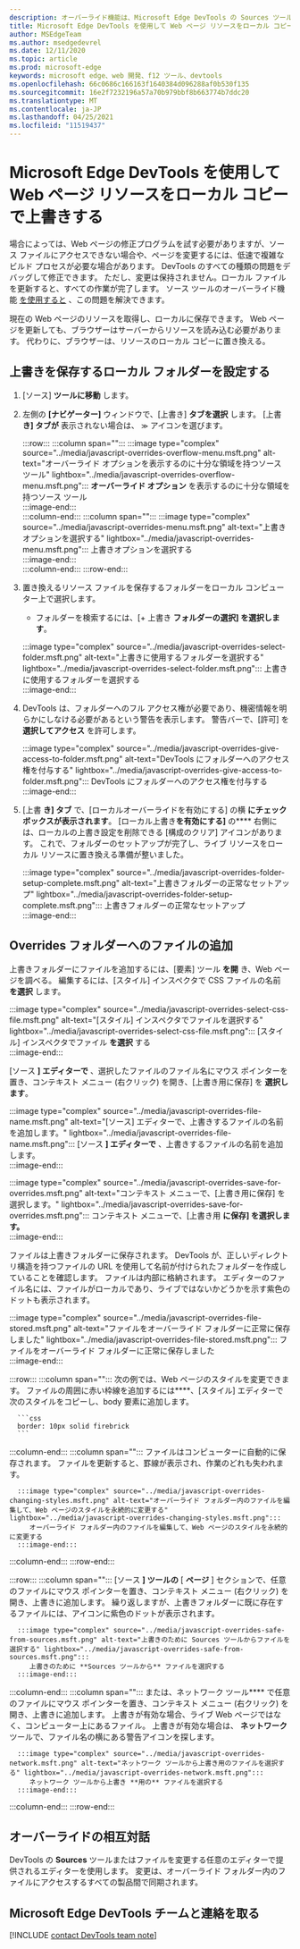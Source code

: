 ```yaml
---
description: オーバーライド機能は、Microsoft Edge DevTools の Sources ツール内の機能で、Web ページ リソースをハード ドライブにコピーできます。  Web ページを更新すると、DevTools はリソースを読み込むのではなく、ローカル コピーに置き換える必要があります。
title: Microsoft Edge DevTools を使用して Web ページ リソースをローカル コピーで上書きする
author: MSEdgeTeam
ms.author: msedgedevrel
ms.date: 12/11/2020
ms.topic: article
ms.prod: microsoft-edge
keywords: microsoft edge、web 開発、f12 ツール、devtools
ms.openlocfilehash: 66c0686c166163f1640384d096288af0b530f135
ms.sourcegitcommit: 16e2f7232196a57a70b979bbf8b663774b7ddc20
ms.translationtype: MT
ms.contentlocale: ja-JP
ms.lasthandoff: 04/25/2021
ms.locfileid: "11519437"
---
```

# <a name="override-webpage-resources-with-local-copies-using-microsoft-edge-devtools"></a>Microsoft Edge DevTools を使用して Web ページ リソースをローカル コピーで上書きする  

場合によっては、Web ページの修正プログラムを試す必要がありますが、ソース ファイルにアクセスできない場合や、ページを変更するには、低速で複雑なビルド プロセスが必要な場合があります。  DevTools のすべての種類の問題をデバッグして修正できます。  ただし、変更は保持されません。ローカル ファイルを更新すると、すべての作業が完了します。  ソース ツールのオーバーライド機能 [を使用すると][DevToolsSourcesTool] 、この問題を解決できます。  

現在の Web ページのリソースを取得し、ローカルに保存できます。  Web ページを更新しても、ブラウザーはサーバーからリソースを読み込む必要があります。  代わりに、ブラウザーは、リソースのローカル コピーに置き換える。  

## <a name="setting-up-your-local-folder-to-store-overrides"></a>上書きを保存するローカル フォルダーを設定する  

1.  [ソース] **ツールに移動** します。  
1.  左側の **[ナビゲーター]** ウィンドウで、[上書き] **タブを選択** します。 [上書 **き] タブが** 表示されない場合は、 <code>&#x0226B;</code><!--`≫`-->  アイコンを選びます。  
    
    :::row:::
       :::column span="":::
          :::image type="complex" source="../media/javascript-overrides-overflow-menu.msft.png" alt-text="オーバーライド オプションを表示するのに十分な領域を持つソース ツール" lightbox="../media/javascript-overrides-overflow-menu.msft.png":::
             **オーバーライド オプション** を表示するのに十分な領域を持つソース ツール  
          :::image-end:::  
       :::column-end:::
       :::column span="":::
          :::image type="complex" source="../media/javascript-overrides-menu.msft.png" alt-text="上書きオプションを選択する" lightbox="../media/javascript-overrides-menu.msft.png":::
             上書きオプションを選択する  
          :::image-end:::  
       :::column-end:::
    :::row-end:::  
    
1.  置き換えるリソース ファイルを保存するフォルダーをローカル コンピューター上で選択します。  
     *   フォルダーを検索するには、[+ 上書き **フォルダーの選択] を選択します**。  
    
    :::image type="complex" source="../media/javascript-overrides-select-folder.msft.png" alt-text="上書きに使用するフォルダーを選択する" lightbox="../media/javascript-overrides-select-folder.msft.png":::
       上書きに使用するフォルダーを選択する  
    :::image-end:::  
    
1.  DevTools は、フォルダーへのフル アクセス権が必要であり、機密情報を明らかにしなける必要があるという警告を表示します。  警告バーで、[許可] を **選択してアクセス** を許可します。  
    
    :::image type="complex" source="../media/javascript-overrides-give-access-to-folder.msft.png" alt-text="DevTools にフォルダーへのアクセス権を付与する" lightbox="../media/javascript-overrides-give-access-to-folder.msft.png":::
       DevTools にフォルダーへのアクセス権を付与する  
    :::image-end:::  
    
1.  [上書 **き] タブ** で、[ローカルオーバーライドを有効にする] の横 **にチェック ボックスが表示されます**。  [ローカル上書き**を有効にする]** の**** 右側には、ローカルの上書き設定を削除できる [構成のクリア] アイコンがあります。  これで、フォルダーのセットアップが完了し、ライブ リソースをローカル リソースに置き換える準備が整いました。
    
    :::image type="complex" source="../media/javascript-overrides-folder-setup-complete.msft.png" alt-text="上書きフォルダーの正常なセットアップ" lightbox="../media/javascript-overrides-folder-setup-complete.msft.png":::
       上書きフォルダーの正常なセットアップ  
    :::image-end:::  
    
## <a name="adding-files-to-your-overrides-folder"></a>Overrides フォルダーへのファイルの追加  
  
上書きフォルダーにファイルを追加するには、[要素] ツール **を開** き、Web ページを調べる。  編集するには、[スタイル] インスペクタで CSS ファイルの名前 **を選択** します。  

:::image type="complex" source="../media/javascript-overrides-select-css-file.msft.png" alt-text="[スタイル] インスペクタでファイルを選択する" lightbox="../media/javascript-overrides-select-css-file.msft.png":::
   [スタイル] インスペクタでファイル **を選択** する  
:::image-end:::  

[ソース **] エディターで** 、選択したファイルのファイル名にマウス ポインターを置き、コンテキスト メニュー \(右クリック\) を開き、[上書き用に保存] を **選択します**。  

:::image type="complex" source="../media/javascript-overrides-file-name.msft.png" alt-text="[ソース] エディターで、上書きするファイルの名前を追加します。" lightbox="../media/javascript-overrides-file-name.msft.png":::
   [ソース **] エディターで** 、上書きするファイルの名前を追加します。  
:::image-end:::  

:::image type="complex" source="../media/javascript-overrides-save-for-overrides.msft.png" alt-text="コンテキスト メニューで、[上書き用に保存] を選択します。" lightbox="../media/javascript-overrides-save-for-overrides.msft.png":::
   コンテキスト メニューで、[上書き用 **に保存] を選択します。**  
:::image-end:::  

ファイルは上書きフォルダーに保存されます。  DevTools が、正しいディレクトリ構造を持つファイルの URL を使用して名前が付けられたフォルダーを作成していることを確認します。  ファイルは内部に格納されます。  エディターのファイル名には、ファイルがローカルであり、ライブではないかどうかを示す紫色のドットも表示されます。  

:::image type="complex" source="../media/javascript-overrides-file-stored.msft.png" alt-text="ファイルをオーバーライド フォルダーに正常に保存しました" lightbox="../media/javascript-overrides-file-stored.msft.png":::
   ファイルをオーバーライド フォルダーに正常に保存しました  
:::image-end:::  

:::row:::
   :::column span="":::
      次の例では、Web ページのスタイルを変更できます。  ファイルの周囲に赤い枠線を追加するには****、[スタイル] エディターで次のスタイルをコピーし、body 要素に追加します。  
      
      ```css
      border: 10px solid firebrick
      ```  
   :::column-end:::
   :::column span="":::
      ファイルはコンピューターに自動的に保存されます。  ファイルを更新すると、罫線が表示され、作業のどれも失われます。  
      
      :::image type="complex" source="../media/javascript-overrides-changing-styles.msft.png" alt-text="オーバーライド フォルダー内のファイルを編集して、Web ページのスタイルを永続的に変更する" lightbox="../media/javascript-overrides-changing-styles.msft.png":::
         オーバーライド フォルダー内のファイルを編集して、Web ページのスタイルを永続的に変更する  
      :::image-end:::  
   :::column-end:::
:::row-end:::  

:::row:::
   :::column span="":::
      [ソース **] ツールの** [ **ページ** ] セクションで、任意のファイルにマウス ポインターを置き、コンテキスト メニュー \(右クリック\) を開き、上書きに追加します。  繰り返しますが、上書きフォルダーに既に存在するファイルには、アイコンに紫色のドットが表示されます。  
      
      :::image type="complex" source="../media/javascript-overrides-safe-from-sources.msft.png" alt-text="上書きのために Sources ツールからファイルを選択する" lightbox="../media/javascript-overrides-safe-from-sources.msft.png":::
         上書きのために **Sources ツールから** ファイルを選択する  
      :::image-end:::  
   :::column-end:::
   :::column span="":::
      または、ネットワーク ツール**** で任意のファイルにマウス ポインターを置き、コンテキスト メニュー \(右クリック\) を開き、上書きに追加します。  上書きが有効な場合、ライブ Web ページではなく、コンピューター上にあるファイル。  上書きが有効な場合は、 **ネットワーク** ツールで、ファイル名の横にある警告アイコンを探します。  
      
      :::image type="complex" source="../media/javascript-overrides-network.msft.png" alt-text="ネットワーク ツールから上書き用のファイルを選択する" lightbox="../media/javascript-overrides-network.msft.png":::
         ネットワーク ツールから上書き **用の** ファイルを選択する  
      :::image-end:::  
   :::column-end:::
:::row-end:::  

## <a name="two-way-interaction-of-overrides"></a>オーバーライドの相互対話  

DevTools の **Sources** ツールまたはファイルを変更する任意のエディターで提供されるエディターを使用します。  変更は、オーバーライド フォルダー内のファイルにアクセスするすべての製品間で同期されます。  

## <a name="getting-in-touch-with-the-microsoft-edge-devtools-team"></a>Microsoft Edge DevTools チームと連絡を取る  

[!INCLUDE [contact DevTools team note](../includes/contact-devtools-team-note.md)]  

<!-- links -->  

[DevToolsSourcesTool]: ../sources/index.md "ソース ツールの概要|Microsoft Docs"  
